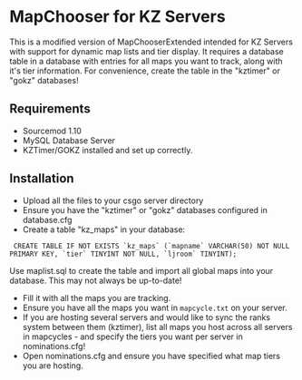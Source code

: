 # MapChooser for KZ Servers

This is a modified version of MapChooserExtended intended for KZ Servers with support for dynamic map lists and tier display.
It requires a database table in a database with entries for all maps you want to track, along with it's tier information. For convenience, create the table in the "kztimer" or "gokz" databases!

## Requirements

* Sourcemod 1.10
* MySQL Database Server
* KZTimer/GOKZ installed and set up correctly.

## Installation

* Upload all the files to your csgo server directory
* Ensure you have the "kztimer" or "gokz" databases configured in database.cfg
* Create a table "kz_maps" in your database:
```
 CREATE TABLE IF NOT EXISTS `kz_maps` (`mapname` VARCHAR(50) NOT NULL PRIMARY KEY, `tier` TINYINT NOT NULL, `ljroom` TINYINT);
 ```
  Use maplist.sql to create the table and import all global maps into your database. This may not always be up-to-date!
 
* Fill it with all the maps you are tracking.
* Ensure you have all the maps you want in `mapcycle.txt` on your server. 
* If you are hosting several servers and would like to sync the ranks system between them (kztimer), list all maps you host across all servers in mapcycles - and specify the tiers you want per server in nominations.cfg!
* Open nominations.cfg and ensure you have specified what map tiers you are hosting.
